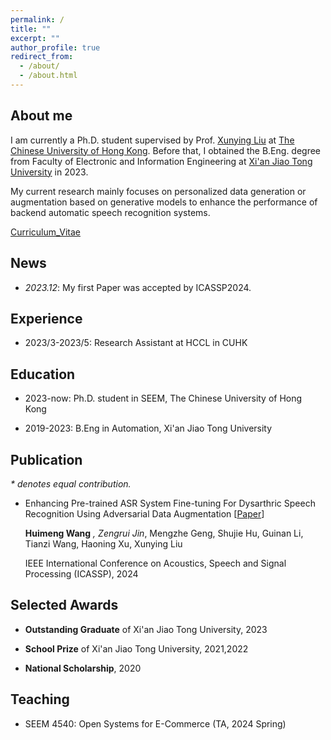 ```yaml
---
permalink: /
title: ""
excerpt: ""
author_profile: true
redirect_from: 
  - /about/
  - /about.html
---
```

## About me
I am currently a Ph.D. student supervised by Prof. [Xunying Liu](https://www1.se.cuhk.edu.hk/~xyliu/) at [The Chinese University of Hong Kong](https://www.cuhk.edu.hk/chinese/). Before that, I obtained the B.Eng. degree from Faculty of Electronic and Information Engineering at [Xi'an Jiao Tong University](http://www.xjtu.edu.cn/) in 2023.

My current research mainly focuses on personalized data generation or augmentation based on generative models to enhance the performance of backend automatic speech recognition systems.

[Curriculum_Vitae](https://drive.google.com/file/d/1Ru2pbIz-IOLJfJdr-meqOKpLJhiFbdxl/view?usp=sharing)

## News
- *2023.12*: My first Paper was accepted by ICASSP2024.

## Experience

- 2023/3-2023/5: Research Assistant at HCCL in CUHK

## Education

- 2023-now: Ph.D. student in SEEM, The Chinese University of Hong Kong

- 2019-2023: B.Eng in Automation, Xi'an Jiao Tong University

## Publication
*\* denotes equal contribution.*

- Enhancing Pre-trained ASR System Fine-tuning For Dysarthric Speech Recognition Using Adversarial Data Augmentation [[Paper](https://arxiv.org/pdf/2401.00662.pdf)]

  **Huimeng Wang**<sup>*</sup> , Zengrui Jin<sup>*</sup>, Mengzhe Geng, Shujie Hu, Guinan Li, Tianzi Wang, Haoning Xu, Xunying Liu

  IEEE International Conference on Acoustics, Speech and Signal Processing (ICASSP), 2024

## Selected Awards

* **Outstanding Graduate** of Xi'an Jiao Tong University, 2023

* **School Prize** of Xi'an Jiao Tong University, 2021,2022

- **National Scholarship**, 2020

## Teaching
- SEEM 4540: Open Systems for E-Commerce (TA, 2024 Spring)

